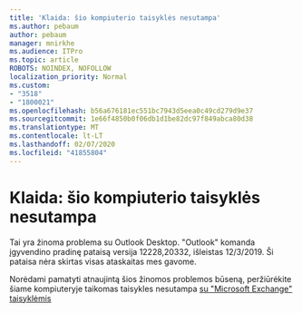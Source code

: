 ```yaml
---
title: 'Klaida: šio kompiuterio taisyklės nesutampa'
ms.author: pebaum
author: pebaum
manager: mnirkhe
ms.audience: ITPro
ms.topic: article
ROBOTS: NOINDEX, NOFOLLOW
localization_priority: Normal
ms.custom:
- "3518"
- "1800021"
ms.openlocfilehash: b56a676181ec551bc7943d5eea0c49cd279d9e37
ms.sourcegitcommit: 1e66f4850b0f06db1d1be82dc97f849abca80d38
ms.translationtype: MT
ms.contentlocale: lt-LT
ms.lasthandoff: 02/07/2020
ms.locfileid: "41855804"
---
```

# <a name="error-the-rules-on-this-computer-do-not-match"></a>Klaida: šio kompiuterio taisyklės nesutampa

Tai yra žinoma problema su Outlook Desktop. "Outlook" komanda įgyvendino pradinę pataisą versija 12228,20332, išleistas 12/3/2019. Ši pataisa nėra skirtas visas ataskaitas mes gavome.

Norėdami pamatyti atnaujintą šios žinomos problemos būseną, peržiūrėkite šiame kompiuteryje taikomas taisykles nesutampa [su "Microsoft Exchange" taisyklėmis](https://support.office.com/article/d032e037-b224-429e-b325-633afde9b5f0)